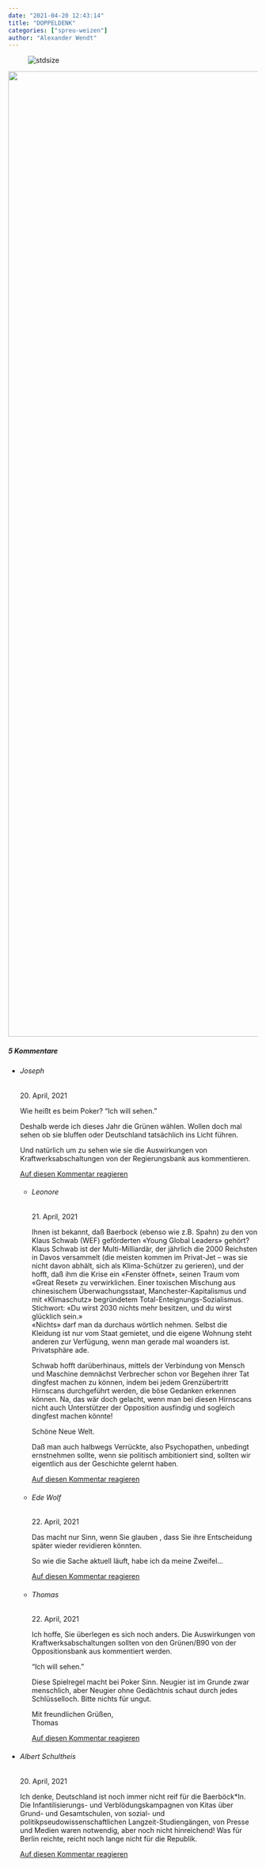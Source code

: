 ```yaml
---
date: "2021-04-20 12:43:14"
title: "DOPPELDENK"
categories: ["spreu-weizen"]
author: "Alexander Wendt"
---
```



<figure>
<img src="https://www.publicomag.com/wp-content/uploads/2021/04/Doppeldenk-Logo-5-1320x920.png" alt=stdsize>
</figure>





<!--more-->

<img loading="lazy" decoding="async" class="aligncenter size-full wp-image-13375" src="https://www.publicomag.com/wp-content/uploads/2021/04/Doppeldenk-5____.png" alt width="3507" height="1946" srcset="https://www.publicomag.com/wp-content/uploads/2021/04/Doppeldenk-5____.png 3507w, https://www.publicomag.com/wp-content/uploads/2021/04/Doppeldenk-5____-300x166.png 300w, https://www.publicomag.com/wp-content/uploads/2021/04/Doppeldenk-5____-1024x568.png 1024w, https://www.publicomag.com/wp-content/uploads/2021/04/Doppeldenk-5____-768x426.png 768w, https://www.publicomag.com/wp-content/uploads/2021/04/Doppeldenk-5____-1536x852.png 1536w, https://www.publicomag.com/wp-content/uploads/2021/04/Doppeldenk-5____-2048x1136.png 2048w, https://www.publicomag.com/wp-content/uploads/2021/04/Doppeldenk-5____-1080x599.png 1080w, https://www.publicomag.com/wp-content/uploads/2021/04/Doppeldenk-5____-483x268.png 483w, https://www.publicomag.com/wp-content/uploads/2021/04/Doppeldenk-5____-360x200.png 360w, https://www.publicomag.com/wp-content/uploads/2021/04/Doppeldenk-5____-600x333.png 600w, https://www.publicomag.com/wp-content/uploads/2021/04/Doppeldenk-5____-263x146.png 263w, https://www.publicomag.com/wp-content/uploads/2021/04/Doppeldenk-5____-1320x732.png 1320w" sizes="(max-width: 3507px) 100vw, 3507px" />
<!--more-->
<h5 class="comments-h">
5 Kommentare </h5>
<ul class="commentlist">
<li class="comment even thread-even depth-1 clearfix" id="li-comment-110813">
<h6 class="author">Joseph</h6> <span class="date">20. April, 2021</span>



Wie heißt es beim Poker? “Ich will sehen.”

Deshalb werde ich dieses Jahr die Grünen wählen. Wollen doch mal sehen ob sie bluffen oder Deutschland tatsächlich ins Licht führen.

Und natürlich um zu sehen wie sie die Auswirkungen von Kraftwerksabschaltungen von der Regierungsbank aus kommentieren.

<a rel="nofollow" class="comment-reply-link" href="#comment-110813" data-commentid="110813" data-postid="13373" data-belowelement="comment-110813" data-respondelement="respond" data-replyto="Antworte auf Joseph" aria-label="Antworte auf Joseph">Auf diesen Kommentar reagieren</a> 


<ul class="children">
<li class="comment odd alt depth-2 clearfix" id="li-comment-110838">
<h6 class="author">Leonore</h6> <span class="date">21. April, 2021</span>



Ihnen ist bekannt, daß Baerbock (ebenso wie z.B. Spahn) zu den von Klaus Schwab (WEF) geförderten «Young Global Leaders» gehört?<br>
Klaus Schwab ist der Multi-Milliardär, der jährlich die 2000 Reichsten in Davos versammelt (die meisten kommen im Privat-Jet &#8211; was sie nicht davon abhält, sich als Klima-Schützer zu gerieren), und der hofft, daß ihm die Krise ein «Fenster öffnet», seinen Traum vom «Great Reset» zu verwirklichen. Einer toxischen Mischung aus chinesischem Überwachungsstaat, Manchester-Kapitalismus und mit «Klimaschutz» begründetem Total-Enteignungs-Sozialismus. Stichwort: «Du wirst 2030 nichts mehr besitzen, und du wirst glücklich sein.»<br>
«Nichts» darf man da durchaus wörtlich nehmen. Selbst die Kleidung ist nur vom Staat gemietet, und die eigene Wohnung steht anderen zur Verfügung, wenn man gerade mal woanders ist. Privatsphäre ade. 

Schwab hofft darüberhinaus, mittels der Verbindung von Mensch und Maschine demnächst Verbrecher schon vor Begehen ihrer Tat dingfest machen zu können, indem bei jedem Grenzübertritt Hirnscans durchgeführt werden, die böse Gedanken erkennen können. Na, das wär doch gelacht, wenn man bei diesen Hirnscans nicht auch Unterstützer der Opposition ausfindig und sogleich dingfest machen könnte! 

Schöne Neue Welt. 

Daß man auch halbwegs Verrückte, also Psychopathen, unbedingt ernstnehmen sollte, wenn sie politisch ambitioniert sind, sollten wir eigentlich aus der Geschichte gelernt haben.

<a rel="nofollow" class="comment-reply-link" href="#comment-110838" data-commentid="110838" data-postid="13373" data-belowelement="comment-110838" data-respondelement="respond" data-replyto="Antworte auf Leonore" aria-label="Antworte auf Leonore">Auf diesen Kommentar reagieren</a> 


</li>
<li class="comment even depth-2 clearfix" id="li-comment-110846">
<h6 class="author">Ede Wolf</h6> <span class="date">22. April, 2021</span>



Das macht nur Sinn, wenn Sie glauben , dass Sie ihre Entscheidung später wieder revidieren könnten.

So wie die Sache aktuell läuft, habe ich da meine Zweifel&#8230;

<a rel="nofollow" class="comment-reply-link" href="#comment-110846" data-commentid="110846" data-postid="13373" data-belowelement="comment-110846" data-respondelement="respond" data-replyto="Antworte auf Ede Wolf" aria-label="Antworte auf Ede Wolf">Auf diesen Kommentar reagieren</a> 


</li>
<li class="comment odd alt depth-2 clearfix" id="li-comment-110851">
<h6 class="author">Thomas</h6> <span class="date">22. April, 2021</span>



Ich hoffe, Sie überlegen es sich noch anders. Die Auswirkungen von Kraftwerksabschaltungen sollten von den Grünen/B90 von der Oppositionsbank aus kommentiert werden. 

“Ich will sehen.”

Diese Spielregel macht bei Poker Sinn. Neugier ist im Grunde zwar menschlich, aber Neugier ohne Gedächtnis schaut durch jedes Schlüsselloch. Bitte nichts für ungut.

Mit freundlichen Grüßen,<br>
Thomas

<a rel="nofollow" class="comment-reply-link" href="#comment-110851" data-commentid="110851" data-postid="13373" data-belowelement="comment-110851" data-respondelement="respond" data-replyto="Antworte auf Thomas" aria-label="Antworte auf Thomas">Auf diesen Kommentar reagieren</a> 


</li>
</ul>
</li>
<li class="comment even thread-odd thread-alt depth-1 clearfix" id="li-comment-110815">
<h6 class="author">Albert Schultheis</h6> <span class="date">20. April, 2021</span>



Ich denke, Deutschland ist noch immer nicht reif für die Baerböck*In. Die Infantilisierungs- und Verblödungskampagnen von Kitas über Grund- und Gesamtschulen, von sozial- und politikpseudowissenschaftlichen Langzeit-Studiengängen, von Presse und Medien waren notwendig, aber noch nicht hinreichend! Was für Berlin reichte, reicht noch lange nicht für die Republik.

<a rel="nofollow" class="comment-reply-link" href="#comment-110815" data-commentid="110815" data-postid="13373" data-belowelement="comment-110815" data-respondelement="respond" data-replyto="Antworte auf Albert Schultheis" aria-label="Antworte auf Albert Schultheis">Auf diesen Kommentar reagieren</a> 


</li>
</ul>
